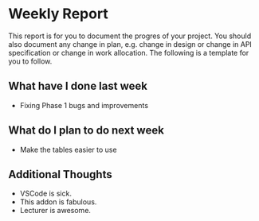 # Weekly Report

This report is for you to document the progres of your project. You should also document any change in plan, e.g. change in design or change in API specification or change in work allocation. The following is a template for you to follow.

## What have I done last week

-   Fixing Phase 1 bugs and improvements

## What do I plan to do next week

-   Make the tables easier to use

## Additional Thoughts

-   VSCode is sick.
-   This addon is fabulous.
-   Lecturer is awesome.
